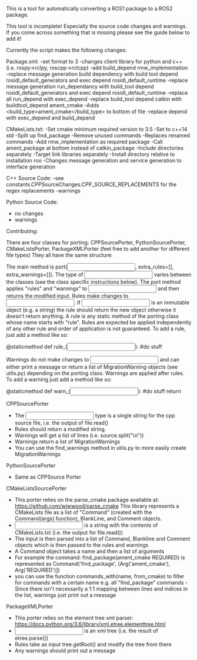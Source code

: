 

This is a tool for automatically converting a ROS1 package to a ROS2 package.

This tool is incomplete! Especially the source code changes and warnings. If you come across 
something that is missing please see the guide below to add it!



Currently the script makes the following changes:


Package.xml:
-set format to 3
-changes client library for python and c++ (i.e. rospy->rclpy, roscpp->rclcpp)
-add build_depend rmw_implementation
-replace message generation build dependency with build tool depend rosidl_default_generators and exec depend rosidl_default_runtime
-replace message generation run_dependancy with build_tool depend rosidl_default_generators and exec depend rosidl_default_runtime
-replace all run_depend with exec_depend
-replace build_tool depend catkin with buildtool_depend ament_cmake
-Adds <export><build_type>ament_cmake</build_type></export> to bottom of file 
-replace depend with exec_depend and build_depend


CMakeLists.txt:
-Set cmake minimum required version to 3.5
-Set to c++14 std
-Split up find_package
-Remove unused commands
-Replaces renamed commands
-Add rmw_implementation as required package
-Call ament_package at bottom instead of catkin_package
-Include directories separately
-Target link libraries separately
-Install directory relative to installation roo
-Changes message generation and service generation to interface generation

C++ Source Code:
-see constants.CPPSourceChanges.CPP_SOURCE_REPLACEMENTS for the regex replacements
-warnings

Python Source Code:
- no changes
- warnings

Contributing:

There are four classes for porting: CPPSourcePorter, PythonSourcePorter, CMakeListsPorter, PackageXMLPorter (feel free to add another for different file types)
They all have the same structure:

The main method is port(<input>, extra_rules=[], extra_warnings=[]).
The type of <input> varies between the classes (see the class specific instructions below).
The port method applies "rules" and "warnings" to <input> and then returns the modified input.
Rules make changes to <input>. If <input> is an immutable object (e.g. a string) the rule should return the new object otherwise it doesn't return anything.
A rule is any static method of the porting class whose name starts with "rule". Rules are expected be applied independently of any other rule and order 
of application is not guaranteed.
To add a rule, just add a method like so:

@staticmethod
def rule_<name>(<input>):
	#do stuff

Warnings do not make changes to <input> and can either print a message or return a list of MigrationWarning objects (see utils.py) depending on the porting class.
Warnings are applied after rules. To add a warning just add a method like so:

@staticmethod
def warn_<name>(<input>):
	#do stuff
	return <list of MigrationWarnings>


CPPSourcePorter
- The <input> type is a single string for the cpp source file, i.e. the output of file.read()
- Rules should return a modified string.
- Warnings will get a list of lines (i.e. source.split("\n"))
- Warnings return a list of MigrationWarnings
- You can use the find_warnings method in utils.py to more easily create MigrationWarnings

PythonSourcePorter
- Same as CPPSource Porter

CMakeListsSourcePorter
- This porter relies on the parse_cmake package available at: https://github.com/wjwwood/parse_cmake
This library represents a CMakeLists file as a list of "Command" (created with the Command(args) function), BlankLine, and Comment objects.
- <input> is a string with the contents of CMakeLists.txt (i.e. the output for file.read()) 
- The input is then parsed into a list of Command, Blankline and Comment objects which is then passed to the rules and warnings
- A Command object takes a name and then a list of arguments
- For example the command: find_package(ament_cmake REQUIRED) is represented as Command('find_package', [Arg('ament_cmake'), Arg('REQUIRED')])
- you can use the function commands_with(name, from_cmake) to filter for commands with a certain name e.g. all "find_package" commands
-Since there isn't necessarily a 1:1 mapping between lines and indices in the list, warnings just print out a message

PackageXMLPorter

- This porter relies on the element tree xml parser: https://docs.python.org/3.6/library/xml.etree.elementtree.html
- <input> is an xml tree (i.e. the result of etree.parse(<file>))
- Rules take as input tree.getRoot() and modify the tree from there
- Any warnings should print out a message







